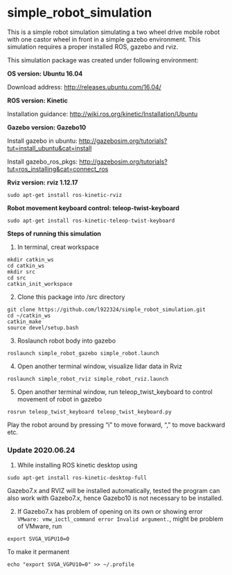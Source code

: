 # simple_robot_simulation
This is a simple robot simulation simulating a two wheel drive mobile robot with one castor wheel in front in a simple gazebo environment. This simulation requires a proper installed ROS, gazebo and rviz.

This simulation package was created under following environment:

**OS version: Ubuntu 16.04**

Download address: http://releases.ubuntu.com/16.04/

**ROS version: Kinetic**

Installation guidance: http://wiki.ros.org/kinetic/Installation/Ubuntu

**Gazebo version: Gazebo10**

Install gazebo in ubuntu: http://gazebosim.org/tutorials?tut=install_ubuntu&cat=install

Install gazebo_ros_pkgs: http://gazebosim.org/tutorials?tut=ros_installing&cat=connect_ros

**Rviz version: rviz 1.12.17**
```
sudo apt-get install ros-kinetic-rviz 
```
**Robot movement keyboard control: teleop-twist-keyboard**
```
sudo apt-get install ros-kinetic-teleop-twist-keyboard
```
**Steps of running this simulation**
1. In terminal, creat workspace
```
mkdir catkin_ws
cd catkin_ws
mkdir src
cd src
catkin_init_workspace
```
2. Clone this package into /src directory
```
git clone https://github.com/l922324/simple_robot_simulation.git
cd ~/catkin_ws
catkin_make
source devel/setup.bash
```
3. Roslaunch robot body into gazebo
```
roslaunch simple_robot_gazebo simple_robot.launch 
```
4. Open another terminal window, visualize lidar data in Rviz
```
roslaunch simple_robot_rviz simple_robot_rviz.launch
```
5. Open another terminal window, run teleop_twist_keyboard to control movement of robot in gazebo
```
rosrun teleop_twist_keyboard teleop_twist_keyboard.py
```
Play the robot around by pressing “i” to move forward, “,” to move backward etc.

### Update 2020.06.24

1. While installing ROS kinetic desktop using 
```
sudo apt-get install ros-kinetic-desktop-full 
```
Gazebo7.x and RVIZ will be installed automatically, tested the program can also work with Gazebo7.x, hence Gazebo10 is not necessary to be installed.

2. If Gazebo7.x has problem of opening on its own or showing error `VMware: vmw_ioctl_command error Invalid argument.`, might be problem of VMware, run 
```
export SVGA_VGPU10=0 
```
To make it permanent 
```
echo "export SVGA_VGPU10=0" >> ~/.profile
```
